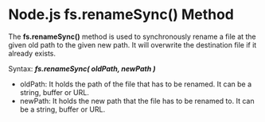 # Node.js fs.renameSync() Method

The **fs.renameSync()** method is used to synchronously rename a file at the given old path to the given new path. It will overwrite the destination file if it already exists.

Syntax: **_fs.renameSync( oldPath, newPath )_**

- oldPath: It holds the path of the file that has to be renamed. It can be a string, buffer or URL.
- newPath: It holds the new path that the file has to be renamed to. It can be a string, buffer or URL.
